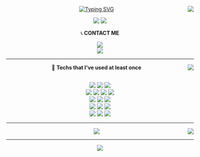 <!--![Header](https://capsule-render.vercel.app/api?type=waving&color=auto&height=100&section=header)-->
<div align="center">
    <img align="right" src="https://github-readme-stats.vercel.app/api/top-langs/?username=tubus1130&theme=tokyonight&exclude_repo=Computer-Science-Engineering&layout=compact&langs_count=8&card_width=460"/>
  
 [![Typing SVG](https://readme-typing-svg.demolab.com?font=Redressed&pause=1000&color=70A5FD&center=true&width=235&lines=Developer+Dong+Ho)](https://git.io/typing-svg)
  
  
  <a href="https://hits.seeyoufarm.com"><img src="https://hits.seeyoufarm.com/api/count/incr/badge.svg?url=https%3A%2F%2Fgithub.com%2Ftubus1130%2Fhit-counter&count_bg=%23585B56&title_bg=%231D191C&icon=v.svg&icon_color=%23E10404&title=hits&edge_flat=true"/></a> 
  <a href="https://velog.io/@tubus1130"><img src="https://img.shields.io/badge/Tech%20Blog-11B48A?style=flat-square&logo=Vimeo&logoColor=white&link=https://velog.io/@tubus1130"/></a>
  <p align="center">  </p>
  <p align="center"> 📞 <strong>CONTACT ME</strong> </p>  
  
  <a href="mailto:tubus1130@gmail.com">
    <img src="https://img.shields.io/badge/Gmail-EA4335?style=plastic&logo=Gmail&logoColor=white"> 
  </a><br>
  <a href="https://open.kakao.com/o/s7PW5MNf">
        <img src="https://img.shields.io/badge/KakaoTalk-FFCD00?style=plastic&logoColor=black&logo=KakaoTalk"> 
  </a>
</div>

 ---

<div align="center">
    <img align="right" src="https://github-readme-stats.vercel.app/api?username=tubus1130&show_icons=true&theme=tokyonight"/>  
  <p align="center"> 📌 <strong>Techs that I've used at least once</strong> </p> <br>
  <img src="https://img.shields.io/badge/HTML5-E34F26?style=plastic&logo=html5&logoColor=white"/>
  <img src="https://img.shields.io/badge/CSS-1572B6?style=plastic&logo=css3&logoColor=white"/>
  <img src="https://img.shields.io/badge/JAVASCRIPT-F7DF1E?style=plastic&logo=javascript&logoColor=black">
 
  <br>
  <img src="https://img.shields.io/badge/PYTHON-3766AB?style=plastic&logo=Python&logoColor=white"/>
  <img src="https://img.shields.io/badge/JQUERY-0769AD?style=plastic&logo=jquery&logoColor=white">
  <img src="https://img.shields.io/badge/REACT-61DAFB?style=plastic&logo=react&logoColor=black"> 
  <img src="https://img.shields.io/badge/C-A8B9CC?style=plastic&logo=C&logoColor=white"/><br>
  <img src="https://img.shields.io/badge/MYSQL-4479A1?style=plastic&logo=mysql&logoColor=white">
  <img src="https://img.shields.io/badge/MONGODB-47A248?style=plastic&logo=MongoDB&logoColor=white">
  <img src="https://img.shields.io/badge/NODE.JS-339933?style=plastic&logo=Node.js&logoColor=white"><br>
  <img src="https://img.shields.io/badge/MYSQL-4479A1?style=plastic&logo=mysql&logoColor=white">
  <img src="https://img.shields.io/badge/MONGODB-47A248?style=plastic&logo=MongoDB&logoColor=white">
  <img src="https://img.shields.io/badge/NODE.JS-339933?style=plastic&logo=Node.js&logoColor=white"><br>
  <img src="https://img.shields.io/badge/JAVA-007396?style=plastic&logo=OpenJDK&logoColor=white">
  <img src="https://img.shields.io/badge/ORACLE-F80000?style=plastic&logo=oracle&logoColor=white">
  <img src="https://img.shields.io/badge/SPRING-6DB33F?style=plastic&logo=spring&logoColor=white">
</div>

---
<div align="center">
    <img src="http://mazassumnida.wtf/api/generate_badge?boj=tubus17"/>
    <img align="right" src="https://streak-stats.demolab.com?user=tubus1130&theme=tokyonight-duo&hide_border=true&border_radius=5.3&date_format=%5BY%20%5DM%20j&card_width=420">
</div>

---
<div align="center">
    <img src="https://github-readme-activity-graph.vercel.app/graph?username=tubus1130&theme=tokyo-night">
</div>
<!--![Footer](https://capsule-render.vercel.app/api?type=waving&color=auto&height=100&section=footer)-->
